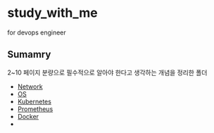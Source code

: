 # study_with_me
for devops engineer

## Sumamry

2~10 페이지 분량으로 필수적으로 알아야 한다고 생각하는 개념을 정리한 폴더

- [Network](https://github.com/hyunshoon/study_with_me/blob/develop/summary/Networks.md)
- [OS](https://github.com/hyunshoon/study_with_me/blob/develop/summary/OS.md)
- [Kubernetes](https://github.com/hyunshoon/study_with_me/blob/develop/summary/Kubernetes.md)
- [Prometheus](https://github.com/hyunshoon/study_with_me/blob/develop/summary/Prometheus.md)
- [Docker](https://github.com/hyunshoon/study_with_me/blob/develop/summary/Docker.md)
- [](https://github.com/hyunshoon/study_with_me/blob/develop/summary/)
